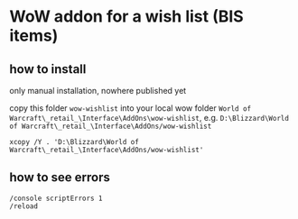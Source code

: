 # WoW addon for a wish list (BIS items)

## how to install

only manual installation, nowhere published yet

copy this folder `wow-wishlist` into your local wow folder `World of Warcraft\_retail_\Interface\AddOns\wow-wishlist`, e.g. `D:\Blizzard\World of Warcraft\_retail_\Interface\AddOns/wow-wishlist`

```shell
xcopy /Y . 'D:\Blizzard\World of Warcraft\_retail_\Interface\AddOns/wow-wishlist'
```

## how to see errors

```
/console scriptErrors 1
/reload
```
